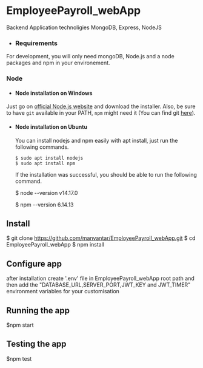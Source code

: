 # EmployeePayroll_webApp
Backend Application technoligies MongoDB, Express, NodeJS

- ### Requirements
For development, you will only need mongoDB, Node.js and a node packages and npm in your environement.

### Node
- #### Node installation on Windows
 Just go on [official Node.js website](https://nodejs.org/) and download the installer.
Also, be sure to have `git` available in your PATH, `npm` might need it (You can find git [here](https://git-scm.com/)).

- #### Node installation on Ubuntu

  You can install nodejs and npm easily with apt install, just run the following commands.

      $ sudo apt install nodejs
      $ sudo apt install npm

    If the installation was successful, you should be able to run the following command.

    $ node --version
    v14.17.0
  
    $ npm --version
    6.14.13

## Install
  $ git clone https://github.com/manvantar/EmployeePayroll_webApp.git
  $ cd EmployeePayroll_webApp
  $ npm install

## Configure app 
  after installation create '.env' file in EmployeePayroll_webApp root path and then add the "DATABASE_URL,SERVER_PORT,JWT_KEY and JWT_TIMER" environment variables for your customisation

## Running the app
  $npm start

## Testing the app
  $npm test